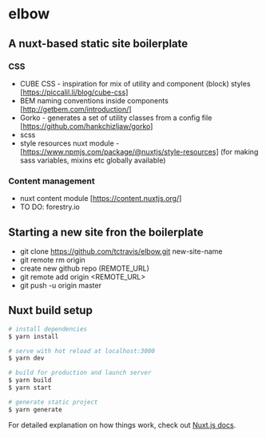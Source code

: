# elbow

## A nuxt-based static site boilerplate

### CSS

* CUBE CSS - inspiration for mix of utility and component (block) styles [https://piccalil.li/blog/cube-css]
* BEM naming conventions inside components [http://getbem.com/introduction/]
* Gorko - generates a set of utility classes from a config file [https://github.com/hankchizljaw/gorko]
* scss
* style resources nuxt module - [https://www.npmjs.com/package/@nuxtjs/style-resources] (for making sass variables, mixins etc globally available)

### Content management

* nuxt content module [https://content.nuxtjs.org/]
* TO DO: forestry.io

## Starting a new site fron the boilerplate

* git clone https://github.com/tctravis/elbow.git new-site-name
* git remote rm origin
* create new github repo (REMOTE_URL)
* git remote add origin  <REMOTE_URL>
* git push -u origin master


## Nuxt build setup

```bash
# install dependencies
$ yarn install

# serve with hot reload at localhost:3000
$ yarn dev

# build for production and launch server
$ yarn build
$ yarn start

# generate static project
$ yarn generate
```

For detailed explanation on how things work, check out [Nuxt.js docs](https://nuxtjs.org).
